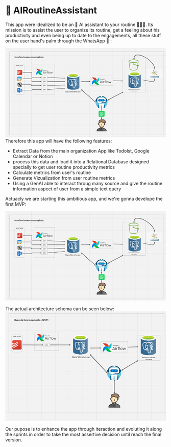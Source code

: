# 🤖 AIRoutineAssistant

This app were idealized to be an 🤖 AI assistant to your routine 🏋️‍♂️🥋.
Its mission is to assist the user to organize its routine, get a feeling about his productivity and even being up to date to the engagements, all these stuff on the user hand's palm through the WhatsApp 📱 :

![General Schema](Images/general-schema.png)
Therefore this app will have the following features:

- Extract  Data from the main organization App like TodoIst, Google Calendar  or Notion
- process this data and load it into a Relational Database designed specially to get  user routine productivity metrics
- Calculate metrics from user's routine
- Generate Vizualization from user routine metrics
- Using a GenAI able to interact throug many source and give the routine information aspect of user from a simple text query

Actuacly we are starting this ambitious app, and we're gonna develope the first MVP:

![MVP1 Schema](Images/general-schema.png)

The actual architecture schema can be seen below:
![MVP1 Architecture](Images/mvp1-schema.png)

Our pupose is to enhance the app through iteraction and evoluting it along the sprints in order to take the most assertive decision until reach the final version.